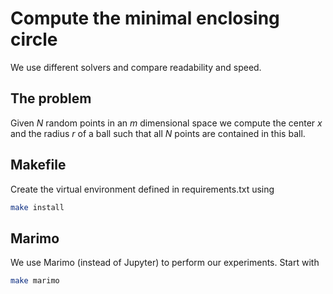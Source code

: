 # Compute the minimal enclosing circle

We use different solvers and compare readability and speed.

## The problem

Given $N$ random points in an $m$ dimensional space we compute
the center $x$ and the radius $r$ of a ball such that all $N$
points are contained in this ball.

## Makefile

Create the virtual environment defined in requirements.txt using

```bash
make install
```

## Marimo

We use Marimo (instead of Jupyter) to perform our experiments. Start with

```bash
make marimo
```
